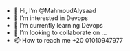 - 👋 Hi, I’m @MahmoudAlysaad
- 👀 I’m interested in Devops
- 🌱 I’m currently learning Devops 
- 💞️ I’m looking to collaborate on ...
- 📫 How to reach me +20 01010947977

<!---
MahmoudAlysaad/MahmoudAlysaad is a ✨ special ✨ repository because its `README.md` (this file) appears on your GitHub profile.
You can click the Preview link to take a look at your changes.
--->
